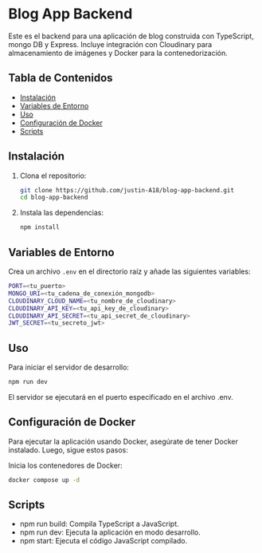 # Blog App Backend

Este es el backend para una aplicación de blog construida con TypeScript, mongo DB y Express. Incluye integración con Cloudinary para almacenamiento de imágenes y Docker para la contenedorización.

## Tabla de Contenidos

- [Instalación](#instalación)
- [Variables de Entorno](#variables-de-entorno)
- [Uso](#uso)
- [Configuración de Docker](#configuración-de-docker)
- [Scripts](#scripts)

## Instalación

1. Clona el repositorio:
    ```sh
    git clone https://github.com/justin-A18/blog-app-backend.git
    cd blog-app-backend
    ```

2. Instala las dependencias:
    ```sh
    npm install
    ```

## Variables de Entorno

Crea un archivo `.env` en el directorio raíz y añade las siguientes variables:
```sh
PORT=<tu_puerto>
MONGO_URI=<tu_cadena_de_conexión_mongodb>
CLOUDINARY_CLOUD_NAME=<tu_nombre_de_cloudinary>
CLOUDINARY_API_KEY=<tu_api_key_de_cloudinary>
CLOUDINARY_API_SECRET=<tu_api_secret_de_cloudinary>
JWT_SECRET=<tu_secreto_jwt>
```

## Uso

Para iniciar el servidor de desarrollo:

```sh
npm run dev
```
El servidor se ejecutará en el puerto especificado en el archivo .env.

## Configuración de Docker

Para ejecutar la aplicación usando Docker, asegúrate de tener Docker instalado. Luego, sigue estos pasos:

Inicia los contenedores de Docker:

```sh
docker compose up -d
```

## Scripts

- npm run build: Compila TypeScript a JavaScript.
- npm run dev: Ejecuta la aplicación en modo desarrollo.
- npm start: Ejecuta el código JavaScript compilado.
